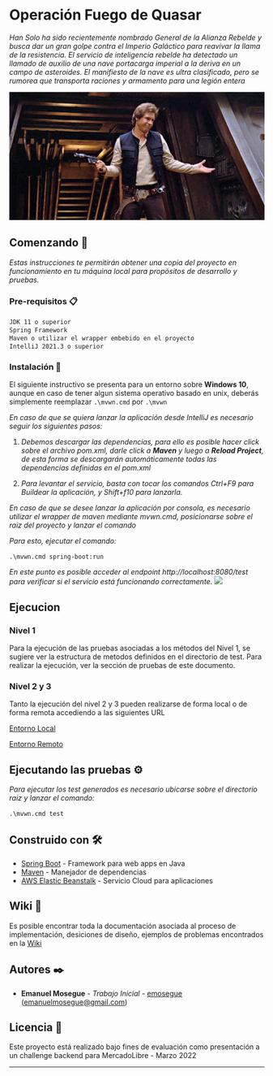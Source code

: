 # Operación Fuego de Quasar

_Han Solo ha sido recientemente nombrado General de la Alianza
Rebelde y busca dar un gran golpe contra el Imperio Galáctico para
reavivar la llama de la resistencia.
El servicio de inteligencia rebelde ha detectado un llamado de auxilio de
una nave portacarga imperial a la deriva en un campo de asteroides. El
manifiesto de la nave es ultra clasificado, pero se rumorea que
transporta raciones y armamento para una legión entera_

![](documents/img.png)


## Comenzando 🚀

_Estas instrucciones te permitirán obtener una copia del proyecto en funcionamiento en tu máquina local para propósitos de desarrollo y pruebas._


### Pre-requisitos 📋

```
JDK 11 o superior
Spring Framework
Maven o utilizar el wrapper embebido en el proyecto
IntelliJ 2021.3 o superior
```

### Instalación 🔧

El siguiente instructivo se presenta para un entorno sobre **Windows 10**, aunque en caso de tener algun sistema operativo basado en unix, deberás simplemente reemplazar 
```.\mvwn.cmd``` por ```.\mvwn```

_En caso de que se quiera lanzar la aplicación desde IntelliJ es necesario seguir los siguientes pasos:_

1. _Debemos descargar las dependencias, para ello es posible hacer click sobre el archivo pom.xml, darle click a **Maven** y luego a **Reload Project**, de esta forma se descargarán automáticamente todas las dependencias definidas en el pom.xml_

2. _Para levantar el servicio, basta con tocar los comandos Ctrl+F9 para Buildear la aplicación, y Shift+f10 para lanzarla._

_En caso de que se desee lanzar la aplicación por consola, es necesario utilizar el wrapper de maven mediante mvwn.cmd, posicionarse sobre el raiz del proyecto y lanzar el comando_

_Para esto, ejecutar el comando:_

```
.\mvwn.cmd spring-boot:run
```

_En este punto es posible acceder al endpoint http://localhost:8080/test para verificar si el servicio está funcionando correctamente._
![](documents/img_1.png)

## Ejecucion

### Nivel 1️

Para la ejecución de las pruebas asociadas a los métodos del Nivel 1, 
se sugiere ver la estructura de metodos definidos en el directorio de test.
Para realizar la ejecución, ver la sección de pruebas de este documento.

### Nivel 2 y 3

Tanto la ejecución del nivel 2 y 3 pueden realizarse de forma local o de forma remota accediendo a las siguientes URL

[Entorno Local](http://localhost:5000/intelligenceservice/v1/test)

[Entorno Remoto](http://intelligenceservice-env-3.eba-igkzwmap.us-east-2.elasticbeanstalk.com/intelligenceservice/v1/test)


## Ejecutando las pruebas ⚙️

_Para ejecutar los test generados es necesario ubicarse sobre el directorio raiz y lanzar el comando:_

```console
.\mvwn.cmd test
```

## Construido con 🛠️

* [Spring Boot](https://spring.io/) - Framework para web apps en Java
* [Maven](https://maven.apache.org/) - Manejador de dependencias
* [AWS Elastic Beanstalk](https://aws.amazon.com/es/elasticbeanstalk/) - Servicio Cloud para aplicaciones


## Wiki 📖

Es posible encontrar toda la documentación asociada al proceso de implementación, desiciones de diseño, ejemplos de problemas encontrados en la [Wiki](https://github.com/emosegue/quasar_challenge/wiki)

## Autores ✒️

* **Emanuel Mosegue** - *Trabajo Inicial* - [emosegue](https://github.com/emosegue) (emanuelmosegue@gmail.com)

## Licencia 📄

Este proyecto está realizado bajo fines de evaluación como presentación a un challenge backend para MercadoLibre - Marzo 2022

---